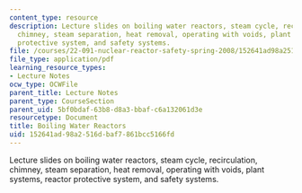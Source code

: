 ```yaml
---
content_type: resource
description: Lecture slides on boiling water reactors, steam cycle, recirculation,
  chimney, steam separation, heat removal, operating with voids, plant systems, reactor
  protective system, and safety systems.
file: /courses/22-091-nuclear-reactor-safety-spring-2008/152641ad98a2516dbaf7861bcc5166fd_MIT22_091S08_lec15.pdf
file_type: application/pdf
learning_resource_types:
- Lecture Notes
ocw_type: OCWFile
parent_title: Lecture Notes
parent_type: CourseSection
parent_uid: 5bf0bdaf-63b8-d8a3-bbaf-c6a132061d3e
resourcetype: Document
title: Boiling Water Reactors
uid: 152641ad-98a2-516d-baf7-861bcc5166fd
---
```

Lecture slides on boiling water reactors, steam cycle, recirculation, chimney, steam separation, heat removal, operating with voids, plant systems, reactor protective system, and safety systems.

